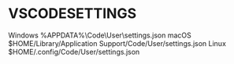 # VSCODESETTINGS

Windows %APPDATA%\Code\User\settings.json
macOS $HOME/Library/Application Support/Code/User/settings.json
Linux $HOME/.config/Code/User/settings.json

